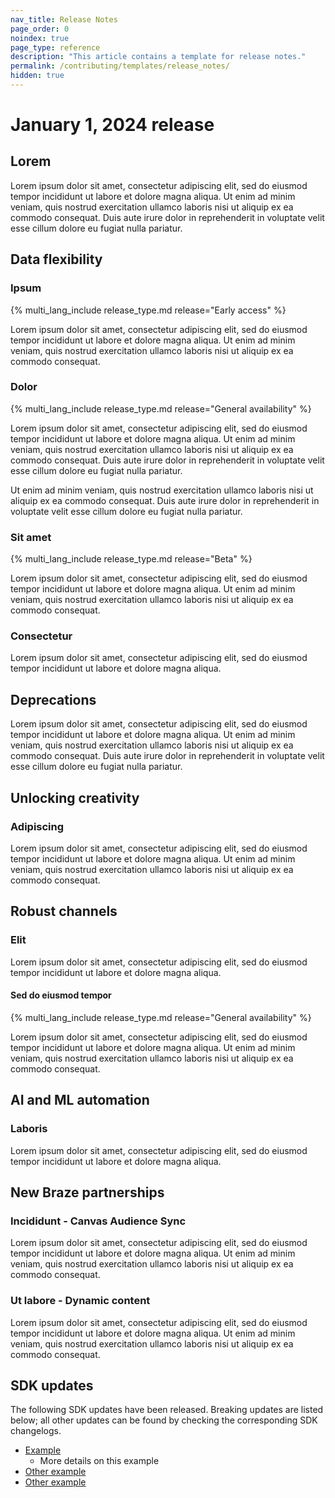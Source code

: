 ```yaml
---
nav_title: Release Notes
page_order: 0
noindex: true
page_type: reference
description: "This article contains a template for release notes."
permalink: /contributing/templates/release_notes/
hidden: true
---
```


# January 1, 2024 release

## Lorem

Lorem ipsum dolor sit amet, consectetur adipiscing elit, sed do eiusmod tempor incididunt ut labore et dolore magna aliqua. Ut enim ad minim veniam, quis nostrud exercitation ullamco laboris nisi ut aliquip ex ea commodo consequat. Duis aute irure dolor in reprehenderit in voluptate velit esse cillum dolore eu fugiat nulla pariatur.

## Data flexibility

### Ipsum

{% multi_lang_include release_type.md release="Early access" %}

Lorem ipsum dolor sit amet, consectetur adipiscing elit, sed do eiusmod tempor incididunt ut labore et dolore magna aliqua. Ut enim ad minim veniam, quis nostrud exercitation ullamco laboris nisi ut aliquip ex ea commodo consequat.

### Dolor

{% multi_lang_include release_type.md release="General availability" %}

Lorem ipsum dolor sit amet, consectetur adipiscing elit, sed do eiusmod tempor incididunt ut labore et dolore magna aliqua. Ut enim ad minim veniam, quis nostrud exercitation ullamco laboris nisi ut aliquip ex ea commodo consequat. Duis aute irure dolor in reprehenderit in voluptate velit esse cillum dolore eu fugiat nulla pariatur.

Ut enim ad minim veniam, quis nostrud exercitation ullamco laboris nisi ut aliquip ex ea commodo consequat. Duis aute irure dolor in reprehenderit in voluptate velit esse cillum dolore eu fugiat nulla pariatur.

### Sit amet

{% multi_lang_include release_type.md release="Beta" %}

Lorem ipsum dolor sit amet, consectetur adipiscing elit, sed do eiusmod tempor incididunt ut labore et dolore magna aliqua. Ut enim ad minim veniam, quis nostrud exercitation ullamco laboris nisi ut aliquip ex ea commodo consequat.

### Consectetur

Lorem ipsum dolor sit amet, consectetur adipiscing elit, sed do eiusmod tempor incididunt ut labore et dolore magna aliqua.

## Deprecations

Lorem ipsum dolor sit amet, consectetur adipiscing elit, sed do eiusmod tempor incididunt ut labore et dolore magna aliqua. Ut enim ad minim veniam, quis nostrud exercitation ullamco laboris nisi ut aliquip ex ea commodo consequat. Duis aute irure dolor in reprehenderit in voluptate velit esse cillum dolore eu fugiat nulla pariatur.

## Unlocking creativity

### Adipiscing

Lorem ipsum dolor sit amet, consectetur adipiscing elit, sed do eiusmod tempor incididunt ut labore et dolore magna aliqua. Ut enim ad minim veniam, quis nostrud exercitation ullamco laboris nisi ut aliquip ex ea commodo consequat.

## Robust channels

### Elit

Lorem ipsum dolor sit amet, consectetur adipiscing elit, sed do eiusmod tempor incididunt ut labore et dolore magna aliqua.

#### Sed do eiusmod tempor

{% multi_lang_include release_type.md release="General availability" %}

Lorem ipsum dolor sit amet, consectetur adipiscing elit, sed do eiusmod tempor incididunt ut labore et dolore magna aliqua. Ut enim ad minim veniam, quis nostrud exercitation ullamco laboris nisi ut aliquip ex ea commodo consequat.

## AI and ML automation

### Laboris

Lorem ipsum dolor sit amet, consectetur adipiscing elit, sed do eiusmod tempor incididunt ut labore et dolore magna aliqua.

## New Braze partnerships

### Incididunt - Canvas Audience Sync

Lorem ipsum dolor sit amet, consectetur adipiscing elit, sed do eiusmod tempor incididunt ut labore et dolore magna aliqua. Ut enim ad minim veniam, quis nostrud exercitation ullamco laboris nisi ut aliquip ex ea commodo consequat.

### Ut labore - Dynamic content

Lorem ipsum dolor sit amet, consectetur adipiscing elit, sed do eiusmod tempor incididunt ut labore et dolore magna aliqua. Ut enim ad minim veniam, quis nostrud exercitation ullamco laboris nisi ut aliquip ex ea commodo consequat.

## SDK updates

The following SDK updates have been released. Breaking updates are listed below; all other updates can be found by checking the corresponding SDK changelogs.

- [Example](https://github.com/braze-inc/braze-expo-plugin/blob/main/CHANGELOG.md)
    - More details on this example
- [Other example](https://github.com/braze-inc/braze-react-native-sdk/blob/8.3.0/CHANGELOG.md)
- [Other example](https://github.com/braze-inc/braze-unity-sdk/blob/master/CHANGELOG.md)